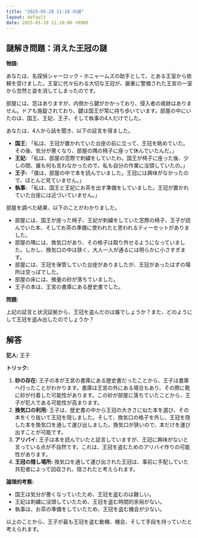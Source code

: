 ```yaml
---
title: "2025-05-28 11:10 の謎"
layout: default
date: 2025-05-28 11:10:00 +0900
---
```

## 謎解き問題：消えた王冠の謎

**物語:**

あなたは、名探偵シャーロック・ホニャームズの助手として、とある王室から依頼を受けました。王室に代々伝わる大切な王冠が、厳重に警備された王宮の一室から忽然と姿を消してしまったのです。

部屋には、窓はありますが、内側から鍵がかかっており、侵入者の痕跡はありません。ドアも施錠されており、鍵は国王が常に持ち歩いています。部屋の中にいたのは、国王、王妃、王子、そして執事の4人だけでした。

あなたは、4人から話を聞き、以下の証言を得ました。

*   **国王:** 「私は、王冠が置かれていた台座の前に立って、王冠を眺めていた。その後、気分が悪くなり、部屋の隅の椅子に座って休んでいたんだ。」
*   **王妃:** 「私は、部屋の窓際で刺繍をしていたわ。国王が椅子に座った後、少しの間、誰も何も言わなかったので、私も自分の作業に没頭していたの。」
*   **王子:** 「僕は、部屋の中で本を読んでいました。王冠には興味がなかったので、ほとんど見ていません。」
*   **執事:** 「私は、国王と王妃にお茶を出す準備をしていました。王冠が置かれていた台座には近づいていません。」

部屋を調べた結果、以下のことがわかりました。

*   部屋には、国王が座った椅子、王妃が刺繍をしていた窓際の椅子、王子が読んでいた本、そしてお茶の準備に使われたと思われるティーセットがありました。
*   部屋の隅には、換気口があり、その格子は取り外せるようになっていました。しかし、換気口の中は狭く、大人一人が通るには明らかに小さすぎます。
*   部屋には、王冠を保管していた台座がありましたが、王冠があったはずの場所は空っぽでした。
*   部屋の床には、微量の砂が落ちていました。
*   王子の本は、王宮の書庫にある歴史書でした。

**問題:**

上記の証言と状況証拠から、王冠を盗んだのは誰でしょうか？また、どのようにして王冠を盗み出したのでしょうか？

## 解答

**犯人:** 王子

**トリック:**

1.  **砂の存在:** 王子の本が王宮の書庫にある歴史書だったことから、王子は書庫へ行ったことがわかります。書庫は王宮の外にある場合もあり、その際に靴に砂が付着した可能性があります。この砂が部屋に落ちていたことから、王子が犯人である可能性が高まります。
2.  **換気口の利用:** 王子は、歴史書の中から王冠の大きさに似た本を選び、その本をくり抜いて王冠を隠しました。そして、換気口の格子を外し、王冠を隠した本を換気口を通して運び出しました。換気口が狭いので、本だけを運び出すことが可能です。
3.  **アリバイ:** 王子は本を読んでいたと証言していますが、王冠に興味がないと言っている点が不自然です。これは、王冠を盗むためのアリバイ作りの可能性があります。
4. **王冠の隠し場所:** 換気口を通して運び出された王冠は、事前に手配していた共犯者によって回収され、隠されたと考えられます。

**論理的考察:**

*   国王は気分が悪くなっていたため、王冠を盗むのは難しい。
*   王妃は刺繍に没頭していたため、王冠を盗む時間的余裕がない。
*   執事は、お茶の準備をしていたため、王冠を盗む機会が少ない。

以上のことから、王子が最も王冠を盗む動機、機会、そして手段を持っていたと考えられます。
